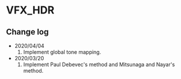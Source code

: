 # VFX_HDR

## Change log
+ 2020/04/04
  1. Implement global tone mapping.
+ 2020/03/20
  1. Implement Paul Debevec's method and Mitsunaga and Nayar's method.
